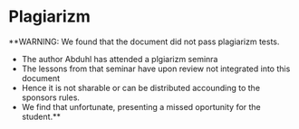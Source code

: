 # Plagiarizm


**WARNING: We found that the document did not pass plagiarizm tests. 

* The author Abduhl has attended a plgiarizm seminra
* The lessons from that seminar have upon review not integrated into this document
* Hence it is not sharable or can be distributed accounding to the sponsors rules.
* We find that unfortunate, presenting a missed oportunity for the student.**
